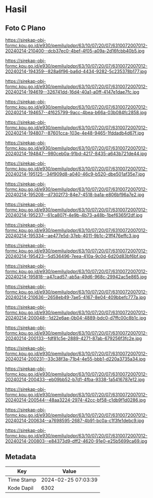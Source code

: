# Hasil

## Foto C Plano

https://sirekap-obj-formc.kpu.go.id/e930/pemilu/pdpr/63/10/07/20/07/6310072007012-20240214-210400--dcb37ec0-4bef-4f05-a09a-2d16fcbb40b5.jpg

https://sirekap-obj-formc.kpu.go.id/e930/pemilu/pdpr/63/10/07/20/07/6310072007012-20240214-194359--828a6f96-ba6d-4434-9282-5c235378b177.jpg

https://sirekap-obj-formc.kpu.go.id/e930/pemilu/pdpr/63/10/07/20/07/6310072007012-20240214-194619--326741dd-16d4-40a1-a0ff-4147e1dae7fc.jpg

https://sirekap-obj-formc.kpu.go.id/e930/pemilu/pdpr/63/10/07/20/07/6310072007012-20240214-194657--4f625799-9acc-4bea-b66a-03b084fc2858.jpg

https://sirekap-obj-formc.kpu.go.id/e930/pemilu/pdpr/63/10/07/20/07/6310072007012-20240214-194807--87601cca-103e-4e48-9465-1fddadb4d67f.jpg

https://sirekap-obj-formc.kpu.go.id/e930/pemilu/pdpr/63/10/07/20/07/6310072007012-20240214-194847--980ceb0a-91bd-4217-8435-a643b721de44.jpg

https://sirekap-obj-formc.kpu.go.id/e930/pemilu/pdpr/63/10/07/20/07/6310072007012-20240214-195125--34f909d8-a040-46c9-b520-dbe501af35e7.jpg

https://sirekap-obj-formc.kpu.go.id/e930/pemilu/pdpr/63/10/07/20/07/6310072007012-20240214-195208--d7302f73-84e7-4518-ba1a-e806bf96a7e2.jpg

https://sirekap-obj-formc.kpu.go.id/e930/pemilu/pdpr/63/10/07/20/07/6310072007012-20240214-195237--61ca807f-4e9b-4b73-a48b-1bef6365f2df.jpg

https://sirekap-obj-formc.kpu.go.id/e930/pemilu/pdpr/63/10/07/20/07/6310072007012-20240214-195334--ae477e5d-37eb-4011-9b1c-21ff476effc3.jpg

https://sirekap-obj-formc.kpu.go.id/e930/pemilu/pdpr/63/10/07/20/07/6310072007012-20240214-195423--5d536496-7eea-410a-9c0d-6d20d83bf6bf.jpg

https://sirekap-obj-formc.kpu.go.id/e930/pemilu/pdpr/63/10/07/20/07/6310072007012-20240214-195818--a47cad57-ab5a-49d6-968c-29942ac5e865.jpg

https://sirekap-obj-formc.kpu.go.id/e930/pemilu/pdpr/63/10/07/20/07/6310072007012-20240214-210636--2658eb49-7ae5-4167-8e04-409bbefc777a.jpg

https://sirekap-obj-formc.kpu.go.id/e930/pemilu/pdpr/63/10/07/20/07/6310072007012-20240214-200048--1d22e6ae-0b04-4889-bdc0-d7ffc00c8b1c.jpg

https://sirekap-obj-formc.kpu.go.id/e930/pemilu/pdpr/63/10/07/20/07/6310072007012-20240214-200133--fdf81c5e-2889-4271-87ab-679256f3fc2e.jpg

https://sirekap-obj-formc.kpu.go.id/e930/pemilu/pdpr/63/10/07/20/07/6310072007012-20240214-200231--33c38f3a-71b4-4e55-bbb1-d220a3735a34.jpg

https://sirekap-obj-formc.kpu.go.id/e930/pemilu/pdpr/63/10/07/20/07/6310072007012-20240214-200433--eb09bb52-b7d1-4fba-9338-1a5416787e12.jpg

https://sirekap-obj-formc.kpu.go.id/e930/pemilu/pdpr/63/10/07/20/07/6310072007012-20240214-200544--48aa3224-2974-42cc-bf58-c1db9f1d0286.jpg

https://sirekap-obj-formc.kpu.go.id/e930/pemilu/pdpr/63/10/07/20/07/6310072007012-20240214-200634--a7698595-2687-4b91-bc0a-c1f3fe1debc9.jpg

https://sirekap-obj-formc.kpu.go.id/e930/pemilu/pdpr/63/10/07/20/07/6310072007012-20240214-200803--e84373d9-dff2-4620-91e0-e25b5699ca69.jpg


## Metadata

| Key        | Value               |
| ---------- | ------------------- |
| Time Stamp | 2024-02-25 07:03:39 |
| Kode Dapil | 6302                |



